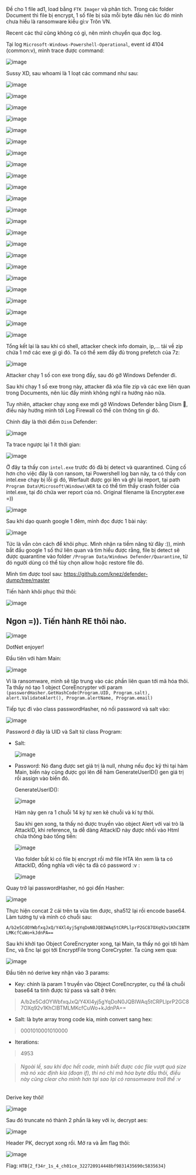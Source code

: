 Đề cho 1 file ad1, load bằng `FTK Imager` và phân tích. Trong các folder Document thì file bị encrypt, 1 số file bị sửa mỗi byte đầu nên lúc đó mình chưa hiểu là ransomware kiểu gì:v Trôn VN.

Recent các thứ cũng không có gì, nên mình chuyển qua đọc log.

Tại log `Microsoft-Windows-Powershell-Operational`, event id 4104 (common:v), mình trace được command:

![image](https://github.com/NVex0/uWU/assets/113530029/7c6bb614-9381-4ad9-bb4b-194d8523bacd)

Sussy XD, sau whoami là 1 loạt các command như sau:

![image](https://github.com/NVex0/uWU/assets/113530029/5ffac6b9-d7e6-4cb1-a38b-ec917c21c52c)

![image](https://github.com/NVex0/uWU/assets/113530029/b71e9cff-a606-4e9e-b9ce-a2faf4843ec7)

![image](https://github.com/NVex0/uWU/assets/113530029/94e42263-d393-43c2-8676-db92224d8916)

![image](https://github.com/NVex0/uWU/assets/113530029/9f4ce401-8e71-49df-bdb6-56f1a5143fe9)

![image](https://github.com/NVex0/uWU/assets/113530029/eddb2e90-820f-4ff8-b084-c118afec9a17)

![image](https://github.com/NVex0/uWU/assets/113530029/a28a9beb-b98d-4e04-a0f8-7dd0062aaf72)

![image](https://github.com/NVex0/uWU/assets/113530029/d84dd819-5cd0-409d-bee3-51ac016a1741)

![image](https://github.com/NVex0/uWU/assets/113530029/3e63ed5f-7f70-47b1-8f90-092ad5e97db8)

![image](https://github.com/NVex0/uWU/assets/113530029/c90858e5-fc9b-405b-b18a-dda93bbbbec8)

![image](https://github.com/NVex0/uWU/assets/113530029/9a0d3813-37e3-464c-bc9e-48919f25c622)

![image](https://github.com/NVex0/uWU/assets/113530029/0aeeb95d-bbb7-4678-b025-cdf4c4175d6f)

![image](https://github.com/NVex0/uWU/assets/113530029/b63d1b22-53d1-490e-a773-e3b1fabf7759)

![image](https://github.com/NVex0/uWU/assets/113530029/9ecb5bf4-5477-476e-ab65-8264449b0907)

![image](https://github.com/NVex0/uWU/assets/113530029/dd8f211a-4053-4565-abc1-7a783f42081d)

![image](https://github.com/NVex0/uWU/assets/113530029/f1b587b3-801e-4715-911c-21ea48196bfa)

![image](https://github.com/NVex0/uWU/assets/113530029/9606eae5-3bbe-4540-bae3-658bae26f6f6)

![image](https://github.com/NVex0/uWU/assets/113530029/ca3037d2-f4c5-4013-ad02-33669ea74e91)

![image](https://github.com/NVex0/uWU/assets/113530029/6397ff21-ebaf-4704-a0e1-3c38a3af4b23)

![image](https://github.com/NVex0/uWU/assets/113530029/b90cebfc-844b-47e4-828f-a192c4c6028b)

![image](https://github.com/NVex0/uWU/assets/113530029/f49b6adf-60ae-46b8-badd-22fe658ed825)

![image](https://github.com/NVex0/uWU/assets/113530029/51091f2d-325a-4285-a4af-5ea941c4d800)

![image](https://github.com/NVex0/uWU/assets/113530029/b0a1d8b0-41cd-4084-8df4-58690dd3b7c3)

![image](https://github.com/NVex0/uWU/assets/113530029/8ae53a7a-b009-4077-a74f-94f5c30f5a9f)

Tổng kết lại là sau khi có shell, attacker check info domain, ip,... tải về zip chứa 1 mớ các exe gì gì đó. Ta có thể xem đầy đủ trong prefetch của 7z:

![image](https://github.com/NVex0/uWU/assets/113530029/9566e75a-5571-4138-8195-8ee5679176f6)

Attacker chạy 1 số con exe trong đấy, sau đó gỡ Windows Defender đi.

Sau khi chạy 1 số exe trong này, attacker đã xóa file zip và các exe liên quan trong Documents, nên lúc đấy mình không nghĩ ra hướng nào nữa.

Tuy nhiên, attacker chạy xong exe mới gỡ Windows Defender bằng Dism 🐸, điều này hướng mình tới Log Firewall có thể còn thông tin gì đó.

Chính đây là thời điểm `Dism` Defender:

![image](https://github.com/NVex0/uWU/assets/113530029/d11344e8-a748-4928-a31f-87387d081a93)

Ta trace ngược lại 1 ít thời gian:

![image](https://github.com/NVex0/uWU/assets/113530029/88b7c6db-fa94-423b-99d3-9e6863e544db)

Ở đây ta thấy con `intel.exe` trước đó đã bị detect và quarantined. Củng cố hơn cho việc đây là con ransom, tại Powershell log ban nãy, ta có thấy con intel.exe chạy bị lỗi gì đó, Werfault được gọi lên và ghi lại report, tại path `Program Data\Microsoft\Windows\WER` ta có thể tìm thấy crash folder của intel.exe, tại đó chứa wer report của nó. Original filename là Encrypter.exe =))

![image](https://github.com/NVex0/uWU/assets/113530029/84edd137-26e8-4bd1-bbaa-bc70a30324ff)

Sau khi dạo quanh google 1 đêm, mình đọc được 1 bài này:

![image](https://github.com/NVex0/uWU/assets/113530029/2842fcb7-3d75-4286-bd97-e821513affaa)

Tức là vẫn còn cách để khôi phục. Mình nhận ra tiềm năng từ đây :)), mình bắt đầu google 1 số thứ liên quan và tìm hiểu được rằng, file bị detect sẽ được quarantine vào folder `/Program Data/Windows Defender/Quarantine`, từ đó người dùng có thể tùy chọn allow hoặc restore file đó.

Mình tìm được tool sau: https://github.com/knez/defender-dump/tree/master

Tiến hành khôi phục thử thôi:

![image](https://github.com/NVex0/uWU/assets/113530029/934cdec6-7459-455f-aa26-abf4c393c5bd)

Ngon =)). Tiến hành RE thôi nào.
----

![image](https://github.com/NVex0/uWU/assets/113530029/d7553592-c438-47be-8184-89d4f816c57e)

DotNet enjoyer!

Đầu tiên với hàm Main:

![image](https://github.com/NVex0/uWU/assets/113530029/ebd1c85e-0156-4aba-9f07-43e11fe31a6e)

Vì là ransomware, mình sẽ tập trung vào các phần liên quan tới mã hóa thôi. Ta thấy nó tạo 1 object CoreEncrypter với param `(passwordHasher.GetHashCode(Program.UID, Program.salt), alert.ValidateAlert(), Program.alertName, Program.email)`

Tiếp tục đi vào class passwordHasher, nó nối password và salt vào:

![image](https://github.com/NVex0/uWU/assets/113530029/e8268eb0-fe94-4dfc-9dbf-0ec8921edbb1)

Password ở đây là UID và Salt từ class Program:

+ Salt:

  ![image](https://github.com/NVex0/uWU/assets/113530029/080fc068-6bfa-4ef5-876b-0d2036ac36ff)
  
+ Password:
  Nó đang được set giá trị là null, nhưng nếu đọc kỹ thì tại hàm Main, biến này cũng được gọi lên để hàm GenerateUserID() gen giá trị rồi assign vào biến đó.

  GenerateUserID():

  ![image](https://github.com/NVex0/uWU/assets/113530029/8629b796-5dd5-4aca-9259-6be633e1886d)

  Hàm này gen ra 1 chuỗi 14 ký tự xen kẽ chuỗi và kí tự thôi.

  Sau khi gen xong, ta thấy nó được truyền vào object Alert với vai trò là AttackID, khi reference, ta dễ dàng AttackID này được nhồi vào Html chứa thông báo tống tiền:

  ![image](https://github.com/NVex0/uWU/assets/113530029/fbc28490-1961-40a6-b9db-ee417df991aa)

  Vào folder bất kì có file bị encrypt rồi mở file HTA lên xem là ta có AttackID, đồng nghĩa với việc ta đã có password :v :

  ![image](https://github.com/NVex0/uWU/assets/113530029/e8afe1ff-b208-4f6b-b902-69c28c6b2ccd)

Quay trở lại passwordHasher, nó gọi đến Hasher:

![image](https://github.com/NVex0/uWU/assets/113530029/2133da4e-28b8-4d1c-b10b-1ba89a1fc5ed)

Thực hiện concat 2 cái trên ta vừa tìm được, sha512 lại rồi encode base64. Làm tương tự và mình có chuỗi sau:

`A/b2e5CdOYWbfxqJxQ/Y4Xl4yj5gYqDoN0JQBIWAq5tCRPLlprP2GC87OXq92v1KhCIBTMLMKcfCuWo+kJdnPA==`

Sau khi khởi tạo Object CoreEncrypter xong, tại Main, ta thấy nó gọi tới hàm Enc, và Enc lại gọi tới EncryptFile trong CoreCrypter. Ta cùng xem qua:

![image](https://github.com/NVex0/uWU/assets/113530029/3b425841-fef8-4c8b-a6af-abd2166d6c7f)


Đầu tiên nó derive key nhận vào 3 params:

+ Key: chính là param 1 truyền vào Object CoreEncrypter, cụ thể là chuỗi base64 ta tính được từ pass và salt ở trên:

> A/b2e5CdOYWbfxqJxQ/Y4Xl4yj5gYqDoN0JQBIWAq5tCRPLlprP2GC87OXq92v1KhCIBTMLMKcfCuWo+kJdnPA==

+ Salt: là byte array trong code kia, mình convert sang hex:

> 0001010001010000

+ Iterations:

> 4953

> ###### Ngoài lề, sau khi đọc hết code, mình biết được các file vượt quá size mà nó xác định kia (đoạn if), thì nó chỉ mã hóa byte đầu thôi, điều này cũng clear cho mình hơn tại sao lại có ransomware troll thế :v

Derive key thôi!

![image](https://github.com/NVex0/uWU/assets/113530029/f51b1688-900f-4cc8-a7d4-32901c69899f)

Sau đó truncate nó thành 2 phần là key với iv, decrypt aes:

![image](https://github.com/NVex0/uWU/assets/113530029/a53065e9-1d5c-415d-9b0d-4f3ec604230a)

Header PK, decrypt xong rồi. Mở ra và ẵm flag thôi:

![image](https://github.com/NVex0/uWU/assets/113530029/5f5bd532-2095-4d7b-adb2-926c5ff7f3ef)

Flag: `HTB{2_f34r_1s_4_ch01ce_322720914448bf9831435690c5835634}`



